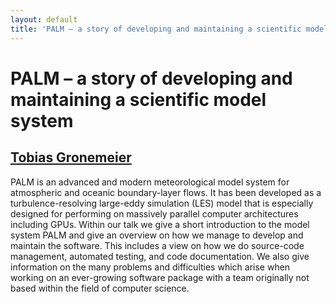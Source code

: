 ```yaml
---
layout: default
title: 'PALM – a story of developing and maintaining a scientific model system'
---
```


# PALM – a story of developing and maintaining a scientific model system

## [Tobias Gronemeier](../../speaker/PVGZ89/)

PALM is an advanced and modern meteorological model system for atmospheric and oceanic boundary-layer flows. It has been developed as a turbulence-resolving large-eddy simulation (LES) model that is especially designed for performing on massively parallel computer architectures including GPUs. Within our talk we give a short introduction to the model system PALM and give an overview on how we manage to develop and maintain the software. This includes a view on how we do source-code management, automated testing, and code documentation. We also give information on the many problems and difficulties which arise when working on an ever-growing software package with a team originally not based within the field of computer science.
